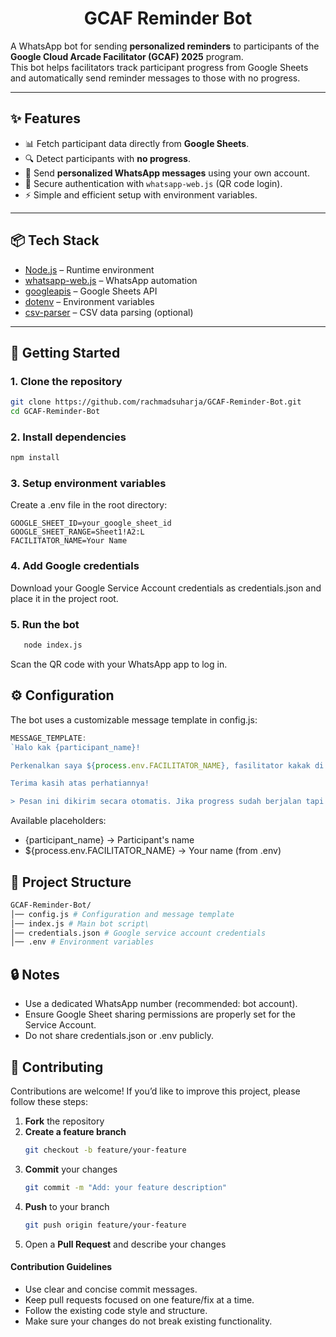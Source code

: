 <h1 align="center">GCAF Reminder Bot</h1>

A WhatsApp bot for sending **personalized reminders** to participants of the **Google Cloud Arcade Facilitator (GCAF) 2025** program.  
This bot helps facilitators track participant progress from Google Sheets and automatically send reminder messages to those with no progress.

---

## ✨ Features

- 📊 Fetch participant data directly from **Google Sheets**.
- 🔍 Detect participants with **no progress**.
- 💬 Send **personalized WhatsApp messages** using your own account.
- 🔐 Secure authentication with `whatsapp-web.js` (QR code login).
- ⚡ Simple and efficient setup with environment variables.

---

## 📦 Tech Stack

- [Node.js](https://nodejs.org/) – Runtime environment
- [whatsapp-web.js](https://github.com/pedroslopez/whatsapp-web.js) – WhatsApp automation
- [googleapis](https://github.com/googleapis/google-api-nodejs-client) – Google Sheets API
- [dotenv](https://github.com/motdotla/dotenv) – Environment variables
- [csv-parser](https://github.com/mafintosh/csv-parser) – CSV data parsing (optional)

---

## 🚀 Getting Started

### 1. Clone the repository

```bash
git clone https://github.com/rachmadsuharja/GCAF-Reminder-Bot.git
cd GCAF-Reminder-Bot
```

### 2. Install dependencies

```bash
npm install
```

### 3. Setup environment variables

Create a .env file in the root directory:

```env
GOOGLE_SHEET_ID=your_google_sheet_id
GOOGLE_SHEET_RANGE=Sheet1!A2:L
FACILITATOR_NAME=Your Name
```

### 4. Add Google credentials

Download your Google Service Account credentials as credentials.json and place it in the project root.

### 5. Run the bot

```bash
   node index.js
```

Scan the QR code with your WhatsApp app to log in.

## ⚙️ Configuration

The bot uses a customizable message template in config.js:

```js
MESSAGE_TEMPLATE:
`Halo kak {participant_name}!

Perkenalkan saya ${process.env.FACILITATOR_NAME}, fasilitator kakak di program *Google Cloud Arcade Fasilitator 2025*. Deadline tersisa *${process.env.PROGRAM_DEADLINE}*, saya perhatikan sejauh ini kakak belum memperoleh badge. Kalau ada kendala atau butuh bantuan, silakan sampaikan ya. Supaya saya bisa bantu carikan solusinya 😊

Terima kasih atas perhatiannya!

> Pesan ini dikirim secara otomatis. Jika progress sudah berjalan tapi belum terbaca oleh sistem, silakan abaikan.`,
```

Available placeholders:

- {participant_name} → Participant's name
- ${process.env.FACILITATOR_NAME} → Your name (from .env)

## 📂 Project Structure

```bash
GCAF-Reminder-Bot/
│── config.js # Configuration and message template
│── index.js # Main bot script\
│── credentials.json # Google service account credentials
│── .env # Environment variables
```

## 🔒 Notes

- Use a dedicated WhatsApp number (recommended: bot account).
- Ensure Google Sheet sharing permissions are properly set for the Service Account.
- Do not share credentials.json or .env publicly.

## 🤝 Contributing

Contributions are welcome! If you’d like to improve this project, please follow these steps:

1. **Fork** the repository
2. **Create a feature branch**
   ```bash
   git checkout -b feature/your-feature
   ```
3. **Commit** your changes
   ```bash
   git commit -m "Add: your feature description"
   ```
4. **Push** to your branch
   ```bash
   git push origin feature/your-feature
   ```
5. Open a **Pull Request** and describe your changes

#### Contribution Guidelines

- Use clear and concise commit messages.
- Keep pull requests focused on one feature/fix at a time.
- Follow the existing code style and structure.
- Make sure your changes do not break existing functionality.
